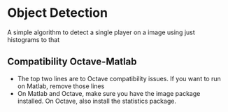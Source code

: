 # Object Detection

A simple algorithm to detect a single player on a image using just histograms
to that

## Compatibility Octave-Matlab

* The top two lines are to Octave compatibility issues. If you want to run on Matlab, remove those lines
* On Matlab and Octave, make sure you have the image package installed. On Octave, also install the statistics package. 





